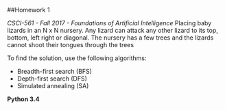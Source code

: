 ##Homework 1

*CSCI-561 - Fall 2017 - Foundations of Artificial Intelligence* 
Placing baby lizards in an N x N nursery. Any lizard can attack any other lizard to its top, bottom, left right or diagonal. The nursery has a few trees and the lizards cannot shoot their tongues through the trees 

To find the solution, use the following algorithms: 
- Breadth-first search (BFS) 
- Depth-first search (DFS) 
- Simulated annealing (SA)

**Python 3.4**
